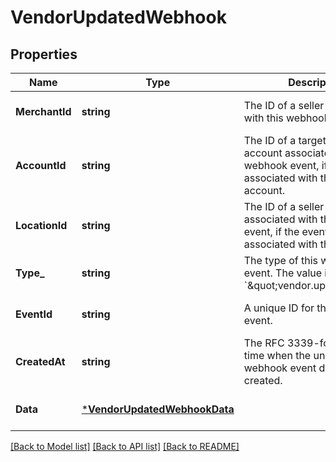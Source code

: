 # VendorUpdatedWebhook

## Properties
Name | Type | Description | Notes
------------ | ------------- | ------------- | -------------
**MerchantId** | **string** | The ID of a seller associated with this webhook event. | [optional] [default to null]
**AccountId** | **string** | The ID of a target platform account associated with this webhook event, if the event is associated with the platform account. | [optional] [default to null]
**LocationId** | **string** | The ID of a seller location associated with this webhook event, if the event is associated with the location. | [optional] [default to null]
**Type_** | **string** | The type of this webhook event. The value is &#x60;\&quot;vendor.updated\&quot;.&#x60; | [optional] [default to null]
**EventId** | **string** | A unique ID for this webhoook event. | [optional] [default to null]
**CreatedAt** | **string** | The RFC 3339-formatted time when the underlying webhook event data object is created. | [optional] [default to null]
**Data** | [***VendorUpdatedWebhookData**](VendorUpdatedWebhookData.md) |  | [optional] [default to null]

[[Back to Model list]](../README.md#documentation-for-models) [[Back to API list]](../README.md#documentation-for-api-endpoints) [[Back to README]](../README.md)

